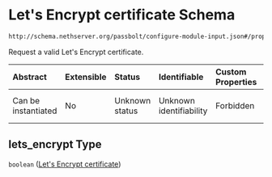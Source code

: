 # Let's Encrypt certificate Schema

```txt
http://schema.nethserver.org/passbolt/configure-module-input.json#/properties/lets_encrypt
```

Request a valid Let's Encrypt certificate.

| Abstract            | Extensible | Status         | Identifiable            | Custom Properties | Additional Properties | Access Restrictions | Defined In                                                                                   |
| :------------------ | :--------- | :------------- | :---------------------- | :---------------- | :-------------------- | :------------------ | :------------------------------------------------------------------------------------------- |
| Can be instantiated | No         | Unknown status | Unknown identifiability | Forbidden         | Allowed               | none                | [configure-module-input.json\*](passbolt/configure-module-input.json "open original schema") |

## lets\_encrypt Type

`boolean` ([Let's Encrypt certificate](configure-module-input-properties-lets-encrypt-certificate.md))
